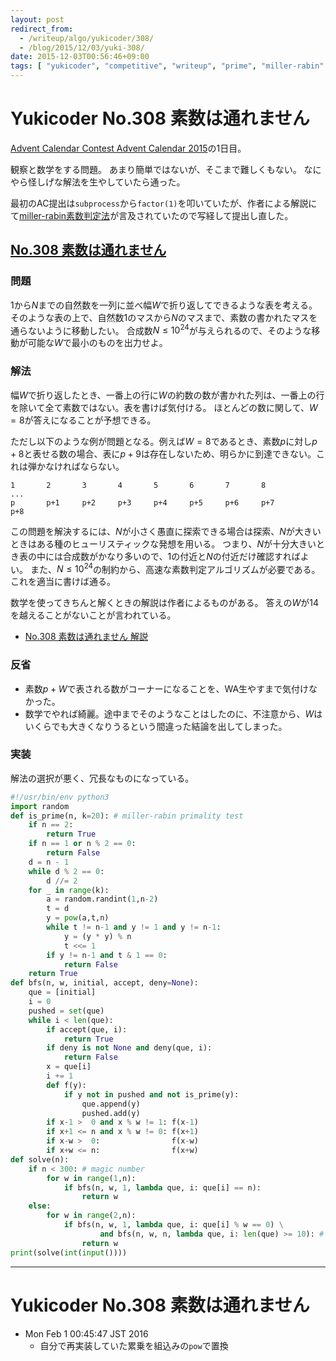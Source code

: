 ```yaml
---
layout: post
redirect_from:
  - /writeup/algo/yukicoder/308/
  - /blog/2015/12/03/yuki-308/
date: 2015-12-03T00:56:46+09:00
tags: [ "yukicoder", "competitive", "writeup", "prime", "miller-rabin" ]
---
```


# Yukicoder No.308 素数は通れません

[Advent Calendar Contest Advent Calendar 2015](http://www.adventar.org/calendars/912)の1日目。

観察と数学をする問題。
あまり簡単ではないが、そこまで難しくもない。
なにやら怪しげな解法を生やしていたら通った。

最初のAC提出は`subprocess`から`factor(1)`を叩いていたが、作者による解説にて[miller-rabin素数判定法](https://ja.wikipedia.org/wiki/%E3%83%9F%E3%83%A9%E3%83%BC%E2%80%93%E3%83%A9%E3%83%93%E3%83%B3%E7%B4%A0%E6%95%B0%E5%88%A4%E5%AE%9A%E6%B3%95)が言及されていたので写経して提出し直した。

<!-- more -->

## [No.308 素数は通れません](http://yukicoder.me/problems/840)

### 問題

$1$から$N$までの自然数を一列に並べ幅$W$で折り返してできるような表を考える。
そのような表の上で、自然数$1$のマスから$N$のマスまで、素数の書かれたマスを通らないように移動したい。
合成数$N \le 10^{24}$が与えられるので、そのような移動が可能な$W$で最小のものを出力せよ。

### 解法

幅$W$で折り返したとき、一番上の行に$W$の約数の数が書かれた列は、一番上の行を除いて全て素数ではない。表を書けば気付ける。
ほとんどの数に関して、$W = 8$が答えになることが予想できる。

ただし以下のような例が問題となる。例えば$W = 8$であるとき、素数$p$に対し$p+8$と表せる数の場合、表に$p+9$は存在しないため、明らかに到達できない。これは弾かなければならない。

``` plain
1       2       3       4       5       6       7       8
...
p       p+1     p+2     p+3     p+4     p+5     p+6     p+7
p+8
```

この問題を解決するには、$N$が小さく愚直に探索できる場合は探索、$N$が大きいときはある種のヒューリスティックな発想を用いる。
つまり、$N$が十分大きいとき表の中には合成数がかなり多いので、$1$の付近と$N$の付近だけ確認すればよい。
また、$N \le 10^{24}$の制約から、高速な素数判定アルゴリズムが必要である。
これを適当に書けば通る。


数学を使ってきちんと解くときの解説は作者によるものがある。
答えの$W$が$14$を越えることがないことが言われている。

-   [No.308 素数は通れません 解説](http://yukicoder.me/problems/840/editorial)

### 反省

-   素数$p+W$で表される数がコーナーになることを、WA生やすまで気付けなかった。
-   数学でやれば綺麗。途中までそのようなことはしたのに、不注意から、$W$はいくらでも大きくなりうるという間違った結論を出してしまった。

### 実装

解法の選択が悪く、冗長なものになっている。

``` python
#!/usr/bin/env python3
import random
def is_prime(n, k=20): # miller-rabin primality test
    if n == 2:
        return True
    if n == 1 or n % 2 == 0:
        return False
    d = n - 1
    while d % 2 == 0:
        d //= 2
    for _ in range(k):
        a = random.randint(1,n-2)
        t = d
        y = pow(a,t,n)
        while t != n-1 and y != 1 and y != n-1:
            y = (y * y) % n
            t <<= 1
        if y != n-1 and t & 1 == 0:
            return False
    return True
def bfs(n, w, initial, accept, deny=None):
    que = [initial]
    i = 0
    pushed = set(que)
    while i < len(que):
        if accept(que, i):
            return True
        if deny is not None and deny(que, i):
            return False
        x = que[i]
        i += 1
        def f(y):
            if y not in pushed and not is_prime(y):
                que.append(y)
                pushed.add(y)
        if x-1 >  0 and x % w != 1: f(x-1)
        if x+1 <= n and x % w != 0: f(x+1)
        if x-w >  0:                f(x-w)
        if x+w <= n:                f(x+w)
def solve(n):
    if n < 300: # magic number
        for w in range(1,n):
            if bfs(n, w, 1, lambda que, i: que[i] == n):
                return w
    else:
        for w in range(2,n):
            if bfs(n, w, 1, lambda que, i: que[i] % w == 0) \
                    and bfs(n, w, n, lambda que, i: len(que) >= 10): # magic number
                return w
print(solve(int(input())))
```

---

# Yukicoder No.308 素数は通れません

-   Mon Feb  1 00:45:47 JST 2016
    -   自分で再実装していた累乗を組込みの`pow`で置換
